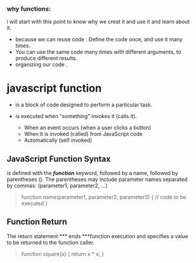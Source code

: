 ### why functions:
i will start with this point to know why we creat it and use it and learn about it.
- because we can reuse code : Define the code once, and use it many times.
- You can use the same code many times with different arguments, to produce different results.
- organizing our code .



# javascript function 
 - is a block of code designed to perform a particular task.

- is executed when "something" invokes it (calls it).
  - When an event occurs (when a user clicks a button)
  - When it is invoked (called) from JavaScript code
  - Automatically (self invoked)

## JavaScript Function Syntax
 is defined with the ***function*** keyword, followed by a name, followed by parentheses ().
 The parentheses may include parameter names separated by commas:
(parameter1, parameter2, ...)

>function name(parameter1, parameter2, parameter3) 
{
>  // code to be executed
>}
>

## Function Return
The return statement *** ends ***function execution and specifies a value to be returned to the function caller.

>function square(x) {
>  return x * x;
>}



